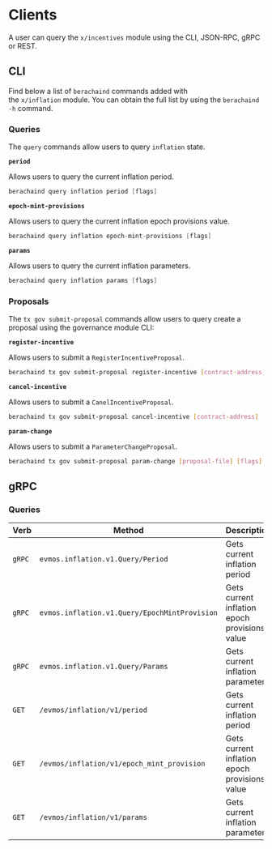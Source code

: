 <!--
order: 8
-->

# Clients

A user can query the `x/incentives` module using the CLI, JSON-RPC, gRPC or
REST.

## CLI

Find below a list of `berachaind` commands added with the `x/inflation` module. You
can obtain the full list by using the `berachaind -h` command.

### Queries


The `query` commands allow users to query `inflation` state.

**`period`**

Allows users to query the current inflation period.

```go
berachaind query inflation period [flags]
```

**`epoch-mint-provisions`**

Allows users to query the current inflation epoch provisions value.

```go
berachaind query inflation epoch-mint-provisions [flags]
```

**`params`**

Allows users to query the current inflation parameters.

```go
berachaind query inflation params [flags]
```

### Proposals

The `tx gov submit-proposal` commands allow users to query create a proposal
using the governance module CLI:

**`register-incentive`**

Allows users to submit a `RegisterIncentiveProposal`.

```bash
berachaind tx gov submit-proposal register-incentive [contract-address] [allocation] [epochs] [flags]
```

**`cancel-incentive`**

Allows users to submit a `CanelIncentiveProposal`.

```bash
berachaind tx gov submit-proposal cancel-incentive [contract-address] [flags]
```

**`param-change`**

Allows users to submit a `ParameterChangeProposal`.

```bash
berachaind tx gov submit-proposal param-change [proposal-file] [flags]
```

## gRPC

### Queries

| Verb   | Method                                        | Description                                   |
| ------ | --------------------------------------------- | --------------------------------------------- |
| `gRPC` | `evmos.inflation.v1.Query/Period`             | Gets current inflation period                 |
| `gRPC` | `evmos.inflation.v1.Query/EpochMintProvision` | Gets current inflation epoch provisions value |
| `gRPC` | `evmos.inflation.v1.Query/Params`             | Gets current inflation parameters             |
| `GET`  | `/evmos/inflation/v1/period`                  | Gets current inflation period                 |
| `GET`  | `/evmos/inflation/v1/epoch_mint_provision`    | Gets current inflation epoch provisions value |
| `GET`  | `/evmos/inflation/v1/params`                  | Gets current inflation parameters             |
